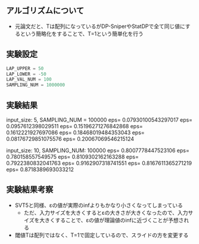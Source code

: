 ## アルゴリズムについて
- 元論文だと、Tは配列になっているがDP-SniperやStatDPで全て同じ値にするという簡略化をすることで、T=1という簡単化を行う

## 実験設定
```python
LAP_UPPER = 50
LAP_LOWER = -50
LAP_VAL_NUM = 100
SAMPLING_NUM = 1000000
```

## 実験結果
input_size: 5, SAMPLING_NUM = 100000
eps= 0.07930100543297017
eps= 0.0957612398029511
eps= 0.15196271276842868
eps= 0.1612221927697086
eps= 0.18468019484353043
eps= 0.08176729851075576
eps= 0.20067069546215124

input_size: 10, SAMPLING_NUM: 100000
eps= 0.8007778447523106
eps= 0.780158557549575
eps= 0.8109302162163288
eps= 0.7922380832041763
eps= 0.9162907318741551
eps= 0.8167611365271219
eps= 0.8718389693033212

## 実験結果考察
- SVT5と同様、εの値が実際のinfよりもかなり小さくなってしまっている
    - ただ、入力サイズを大きくするとεの大きさが大きくなったので、入力サイズを大きくすることで、εの値が理論値のinfに近づくことが予想される
- 閾値Tは配列ではなく、T=1で固定しているので、スライドの方を変更する
